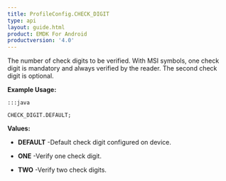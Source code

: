 ```yaml
---
title: ProfileConfig.CHECK_DIGIT
type: api
layout: guide.html
product: EMDK For Android
productversion: '4.0'
---
```



The number of check digits to be verified.
 With MSI symbols, one check digit is mandatory and always verified by the reader. 
 The second check digit is optional.
 
 

**Example Usage:**
	
	:::java
	
	CHECK_DIGIT.DEFAULT;
	


**Values:**

* **DEFAULT** -Default check digit configured on device.

* **ONE** -Verify one check digit.

* **TWO** -Verify two check digits.









